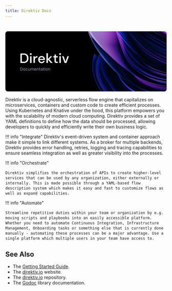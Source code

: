 ```yaml
---
title: Direktiv Docs
---
```

#

<p align=center>
<img src="../assets/Banner.svg" alt="direktiv-specification"/>
</p>


Direktiv is a cloud-agnostic, serverless flow engine that capitalizes on microservices, containers and custom code to create efficient processes. Using Kubernetes and Knative under the hood, this platform empowers you with the scalability of modern cloud computing. Direktiv provides a set of YAML definitions to define how the data should be processed, allowing developers to quickly and efficiently write their own business logic. 

!!! info "Integrate"
    Direktiv's event-driven system and container approach make it simple to link different systems. As a broker for multiple backends, Direktiv provides error handling, retries, logging and tracing capabilities to ensure seamless integration as well as greater visibility into the processes.

!!! info "Orchestrate"

    Direktiv simplifies the orchestration of APIs to create higher-level services that can be used by any organization, either externally or internally. This is made possible through a YAML-based flow description system which makes it easy and fast to customize flows as well as expand capabilities.

!!! info "Automate"

    Streamline repetitive duties within your team or organization by e.g. moving scripts and playbooks into an easily accessible platform. Whether you need to automate Continuous Integration, Infrastructure Management, Onboarding tasks or something else that is currently done manually - automating these processes can be a major advantage. Use a single platform which multiple users in your team have access to.

## See Also

* The [Getting Started Guide](/getting_started/).
* The [direktiv.io](https://direktiv.io/) website.
* The [direktiv.io](https://github.com/direktiv/direktiv/) repository.
* The [Godoc](https://godoc.org/github.com/direktiv/direktiv) library documentation.
